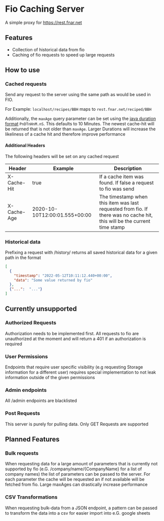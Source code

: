 # Fio Caching Server
A simple proxy for https://rest.fnar.net

## Features
- Collection of historical data from fio
- Caching of fio requests to speed up large requests

## How to use

### Cached requests
Send any request to the server using the same path as would be used in FIO.

For Example: `localhost/recipes/BBH` maps to `rest.fnar.net/reciped/BBH`

Additionally, the `maxAge` query parameter can be set using the [java duration format](https://docs.oracle.com/javase/8/docs/api/java/time/Duration.html#parse-java.lang.CharSequence-) `PnDTnHnM.nS`. This defaults to 10 Minutes. The newest cache-hit will be returned that is not older than `maxAge`. Larger Durations will increase the likeliness of a cache hit and therefore improve performance

#### Additional Headers
The following headers will be set on any cached request

| Header      | Example                       | Description                                                                                                              |
|-------------|-------------------------------|--------------------------------------------------------------------------------------------------------------------------|
| X-Cache-Hit | true                          | If a cache item was found. If false a request to fio was send                                                            |
| X-Cache-Age | 2020-10-10T12:00:01.555+00:00 | The timestamp when this item was last requested from fio. If there was no cache hit, this will be the current time stamp |

### Historical data
Prefixing a request with /history/ returns all saved historical data for a given path in the format 
```json
[
  {
    "timestamp": "2022-05-12T10:11:12.440+00:00",
    "data": "Some value returned by fio"
  },
  {"...":  "..."}
]
```

## Currently unsupported

### Authorized Requests
Authorization needs to be implemented first. All requests to fio are unauthorized at the moment and will return a 401 if an authorization is required

### User Permissions
Endpoints that require user specific visibility (e.g requesting Storage information for a different user) requires special implementation to not leak information outside of the given permissions

### Admin endpoints
All /admin endpoints are blacklisted

### Post Requests
This server is purely for pulling data. Only GET Requests are supported

## Planned Features

### Bulk requests
When requesting data for a large amount of parameters that is currently not supported by fio (e.G. /company/name/{CompanyName} for a list of company names) the list of parameters can be passed to the server. For each parameter the cache will be requested an if not available will be fetched from fio. Large maxAges can drastically increase performance

### CSV Transformations
When requesting bulk-data from a JSON endpoint, a pattern can be passed to transform the data into a csv for easier import into e.G. google sheets